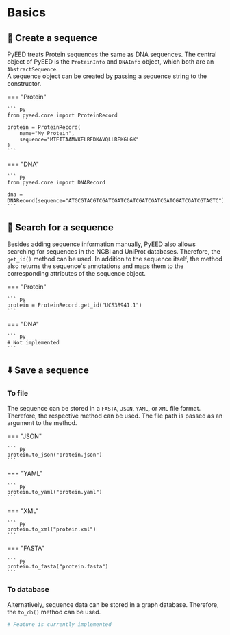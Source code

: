 # Basics

## 🧬 Create a sequence
PyEED treats Protein sequences the same as DNA sequences. The central object of PyEED is the `ProteinInfo` and `DNAInfo` object, which both are an `AbstractSequence`.  
A sequence object can be created by passing a sequence string to the constructor.  

=== "Protein"

    ``` py
    from pyeed.core import ProteinRecord

    protein = ProteinRecord(
        name="My Protein",
        sequence="MTEITAAMVKELREDKAVQLLREKGLGK"
    )
    ```

=== "DNA"

    ``` py
    from pyeed.core import DNARecord

    dna = DNARecord(sequence="ATGCGTACGTCGATCGATCGATCGATCGATCGATCGATCGATCGTAGTC")
    ```


## 🔎 Search for a sequence

Besides adding sequence information manually, PyEED also allows searching for sequences in the NCBI and UniProt databases. Therefore, the `get_id()` method can be used. In addition to the sequence itself, the method also returns the sequence's annotations and maps them to the corresponding attributes of the sequence object.

=== "Protein"

    ``` py
    protein = ProteinRecord.get_id("UCS38941.1")
    ```

=== "DNA"

    ``` py
    # Not implemented
    ```

## ⬇️ Save a sequence

### To file

The sequence can be stored in a `FASTA`, `JSON`, `YAML`, or `XML` file format. Therefore, the respective method can be used.
The file path is passed as an argument to the method.

=== "JSON"

    ``` py
    protein.to_json("protein.json")
    ```

=== "YAML"

    ``` py
    protein.to_yaml("protein.yaml")
    ```

=== "XML"

    ``` py
    protein.to_xml("protein.xml")
    ```

=== "FASTA"

    ``` py
    protein.to_fasta("protein.fasta")
    ```

### To database
Alternatively, sequence data can be stored in a graph database. Therefore, the `to_db()` method can be used.

```py
# Feature is currently implemented
```
